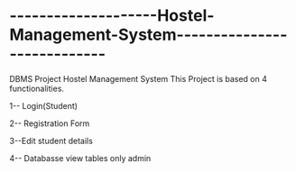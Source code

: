 # --------------------Hostel-Management-System----------------------------
DBMS Project Hostel Management System
This Project is based on 4 functionalities.



1-- Login(Student)

2-- Registration Form

3--Edit student details

4-- Databasse view tables only admin
